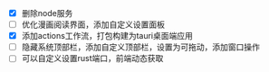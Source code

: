 - [x] 删除node服务
- [ ] 优化漫画阅读界面，添加自定义设置面板
- [x] 添加actions工作流，打包构建为tauri桌面端应用
- [ ] 隐藏系统顶部栏，添加自定义顶部栏，设置为可拖动，添加窗口操作
- [ ] 可以自定义设置rust端口，前端动态获取